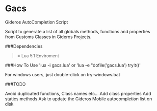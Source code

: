 Gacs
====

Gideros AutoCompletion Script

Script to generate a list of all globals methods, functions and properties from Customs Classes in Gideros Projects.

###Dependencies
>= Lua 5.1 Enviroment

###How To Use
'lua -i gacs.lua'
or
'lua -e "dofile('gacs.lua') tryIt()'

For windows users, just double-click on try-windows.bat

###TODO

Avoid duplicated functions, Class names etc...
Add class properties
Add statics methods
Ask to update the Gideros Mobile autocompletion list on disk
